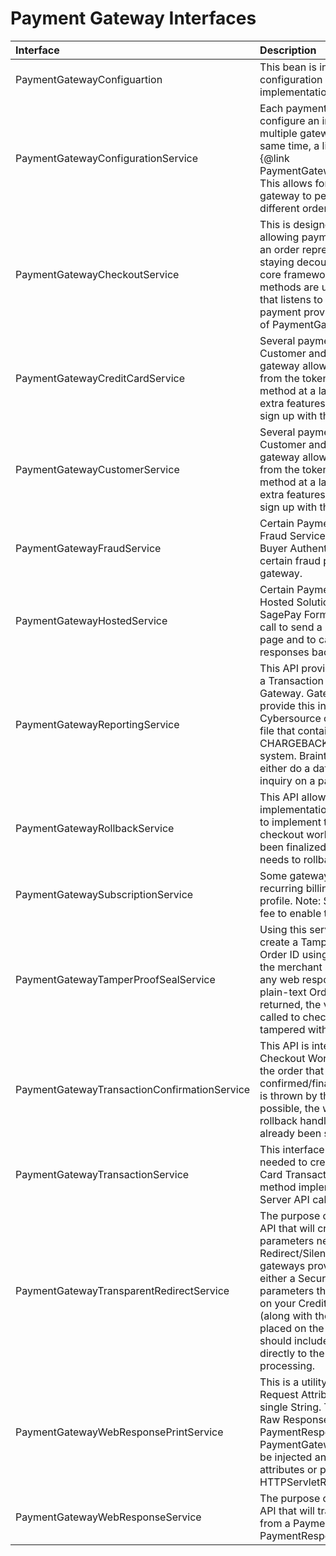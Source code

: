 # Payment Gateway Interfaces

| Interface | Description |
| :----------- | :---------- |
| PaymentGatewayConfiguartion | This bean is intended to define the specific configuration parameters that this gateway implementation currently supports. |
| PaymentGatewayConfigurationService | Each payment gateway module should configure an instance of this. In order for multiple gateways to exist in the system at the same time, a list of these is managed via the {@link PaymentGatewayConfigurationServiceProvider}. This allows for proper delegation to the right gateway to perform operations against via different order payments on an order. |
| PaymentGatewayCheckoutService | This is designed as a generic contract for allowing payment modules to add payments to an order represented in Broadleaf while still staying decoupled from any of the Broadleaf core framework concepts. These service methods are usually invoked from the controller that listens to the endpoint hit by the external payment provider (which should be a subclass of PaymentGatewayAbstractController).|
| PaymentGatewayCreditCardService | Several payment gateways allow you to manage Customer and Credit Card Information from the gateway allowing you to create a transaction from the tokenized customer or payment method at a later date. Note: These are usually extra features you need to pay for when you sign up with the Gateway |
| PaymentGatewayCustomerService | Several payment gateways allow you to manage Customer and Credit Card Information from the gateway allowing you to create a transaction from the tokenized customer or payment method at a later date. Note: These are usually extra features you need to pay for when you sign up with the Gateway |
| PaymentGatewayFraudService | Certain Payment Integrations allow you to use Fraud Services like Address Verification and Buyer Authentication. This API allows you to call certain fraud prevention APIs exposed from the gateway. |
| PaymentGatewayHostedService |  Certain Payment Integrations allow you to use a Hosted Solution, such as PayPal Express and SagePay Form. This API allows you to create the call to send a user to the Gateway's Hosted page and to capture and record transaction responses back from them.|
| PaymentGatewayReportingService | This API provides the ability to get the status of a Transaction after it has been submitted to the Gateway. Gateways have different ways to provide this information. For example, Cybersource can provide a nightly feed or FTP file that contain details of what was SETTLED, CHARGEBACK, etc... to be reconciled in your system. Braintree and Paypal have API hooks to either do a date based query or an individual inquiry on a particular transaction.  |
| PaymentGatewayRollbackService | This API allows each module to provide its own implementation for rollback. Each module needs to implement this if for some reason the checkout workflow fails after payments have been finalized and the submitted transaction needs to rollback. |
| PaymentGatewaySubscriptionService | Some gateways allow you to create a form of recurring billing by creating a subscription profile. Note: Some Gateways charge an extra fee to enable this feature |
| PaymentGatewayTamperProofSealService | Using this service allows the implementor to create a Tamper Proof Seal of the Customer and Order ID using a secret key (one option being the merchant secret key of the gateway). On any web response from a gateway that has plain-text Order ID and Customer ID parameters returned, the verifySeal() method should be called to check if the values have been tampered with. |
| PaymentGatewayTransactionConfirmationService | This API is intended to be called by the Checkout Workflow to confirm all Payments on the order that have not yet been confirmed/finalized. In the case where an error is thrown by the gateway and confirming is not possible, the workflow should invoke the rollback handlers on any Payments that have already been successfully confirmed. |
| PaymentGatewayTransactionService | This interface provides the basic functions needed to create the normal BILLABLE Credit Card Transactions. The intention of these method implementations are to make a Server to Server API call. |
| PaymentGatewayTransparentRedirectService | The purpose of this interface is to provide an API that will create any gateway specific parameters needed for a Transparent Redirect/Silent Order Post etc... Some payment gateways provide this ability and will generate either a Secure Token or some hashed parameters that will be placed as hidden fields on your Credit Card form. These parameters (along with the Credit Card information) will be placed on the ResponseDTO and your HTML should include these fields to be POSTed directly to the implementing gateway for processing. |
| PaymentGatewayWebResponsePrintService | This is a utility service that aids in translating the Request Attribute and Request Parameters to a single String. This is useful when setting the Raw Response fields on a PaymentResponseDTO. Primarily used in the PaymentGatewayWebResponseService but can be injected anywhere you need to get the attributes or paraeters from an HTTPServletRequest as a String. |
| PaymentGatewayWebResponseService | The purpose of this interface is to provide an API that will translate a web response returned from a Payment Gateway into a PaymentResponseDTO |
